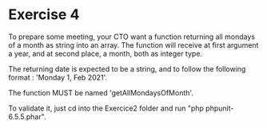 # Exercise 4

To prepare some meeting, your CTO want a function returning all mondays of a month as string into an array. The function will receive at first argument a year, and at second place, a month, both as integer type.

The returning date is expected to be a string, and to follow the following format : 'Monday 1, Feb 2021'.

The function MUST be named 'getAllMondaysOfMonth'.

To validate it, just cd into the Exercice2 folder and run "php phpunit-6.5.5.phar".